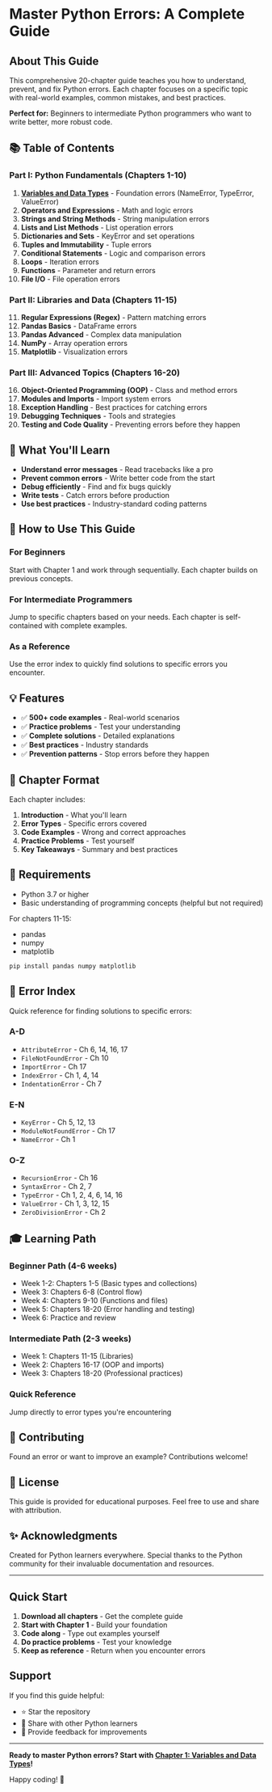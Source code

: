 # Master Python Errors: A Complete Guide

## About This Guide

This comprehensive 20-chapter guide teaches you how to understand, prevent, and fix Python errors. Each chapter focuses on a specific topic with real-world examples, common mistakes, and best practices.

**Perfect for:** Beginners to intermediate Python programmers who want to write better, more robust code.

## 📚 Table of Contents

### Part I: Python Fundamentals (Chapters 1-10)

1. **[Variables and Data Types](chapter-01-variables-data-types.md)** - Foundation errors (NameError, TypeError, ValueError)
2. **Operators and Expressions** - Math and logic errors
3. **Strings and String Methods** - String manipulation errors
4. **Lists and List Methods** - List operation errors
5. **Dictionaries and Sets** - KeyError and set operations
6. **Tuples and Immutability** - Tuple errors
7. **Conditional Statements** - Logic and comparison errors
8. **Loops** - Iteration errors
9. **Functions** - Parameter and return errors
10. **File I/O** - File operation errors

### Part II: Libraries and Data (Chapters 11-15)

11. **Regular Expressions (Regex)** - Pattern matching errors
12. **Pandas Basics** - DataFrame errors
13. **Pandas Advanced** - Complex data manipulation
14. **NumPy** - Array operation errors
15. **Matplotlib** - Visualization errors

### Part III: Advanced Topics (Chapters 16-20)

16. **Object-Oriented Programming (OOP)** - Class and method errors
17. **Modules and Imports** - Import system errors
18. **Exception Handling** - Best practices for catching errors
19. **Debugging Techniques** - Tools and strategies
20. **Testing and Code Quality** - Preventing errors before they happen

## 🎯 What You'll Learn

- **Understand error messages** - Read tracebacks like a pro
- **Prevent common errors** - Write better code from the start
- **Debug efficiently** - Find and fix bugs quickly
- **Write tests** - Catch errors before production
- **Use best practices** - Industry-standard coding patterns

## 🚀 How to Use This Guide

### For Beginners
Start with Chapter 1 and work through sequentially. Each chapter builds on previous concepts.

### For Intermediate Programmers
Jump to specific chapters based on your needs. Each chapter is self-contained with complete examples.

### As a Reference
Use the error index to quickly find solutions to specific errors you encounter.

## 💡 Features

- ✅ **500+ code examples** - Real-world scenarios
- ✅ **Practice problems** - Test your understanding
- ✅ **Complete solutions** - Detailed explanations
- ✅ **Best practices** - Industry standards
- ✅ **Prevention patterns** - Stop errors before they happen

## 📖 Chapter Format

Each chapter includes:

1. **Introduction** - What you'll learn
2. **Error Types** - Specific errors covered
3. **Code Examples** - Wrong and correct approaches
4. **Practice Problems** - Test yourself
5. **Key Takeaways** - Summary and best practices

## 🔧 Requirements

- Python 3.7 or higher
- Basic understanding of programming concepts (helpful but not required)

For chapters 11-15:
- pandas
- numpy
- matplotlib

```bash
pip install pandas numpy matplotlib
```

## 📝 Error Index

Quick reference for finding solutions to specific errors:

### A-D
- `AttributeError` - Ch 6, 14, 16, 17
- `FileNotFoundError` - Ch 10
- `ImportError` - Ch 17
- `IndexError` - Ch 1, 4, 14
- `IndentationError` - Ch 7

### E-N
- `KeyError` - Ch 5, 12, 13
- `ModuleNotFoundError` - Ch 17
- `NameError` - Ch 1

### O-Z
- `RecursionError` - Ch 16
- `SyntaxError` - Ch 2, 7
- `TypeError` - Ch 1, 2, 4, 6, 14, 16
- `ValueError` - Ch 1, 3, 12, 15
- `ZeroDivisionError` - Ch 2

## 🎓 Learning Path

### Beginner Path (4-6 weeks)
- Week 1-2: Chapters 1-5 (Basic types and collections)
- Week 3: Chapters 6-8 (Control flow)
- Week 4: Chapters 9-10 (Functions and files)
- Week 5: Chapters 18-20 (Error handling and testing)
- Week 6: Practice and review

### Intermediate Path (2-3 weeks)
- Week 1: Chapters 11-15 (Libraries)
- Week 2: Chapters 16-17 (OOP and imports)
- Week 3: Chapters 18-20 (Professional practices)

### Quick Reference
Jump directly to error types you're encountering

## 🤝 Contributing

Found an error or want to improve an example? Contributions welcome!

## 📜 License

This guide is provided for educational purposes. Feel free to use and share with attribution.

## ✨ Acknowledgments

Created for Python learners everywhere. Special thanks to the Python community for their invaluable documentation and resources.

---

## Quick Start

1. **Download all chapters** - Get the complete guide
2. **Start with Chapter 1** - Build your foundation
3. **Code along** - Type out examples yourself
4. **Do practice problems** - Test your knowledge
5. **Keep as reference** - Return when you encounter errors

## Support

If you find this guide helpful:
- ⭐ Star the repository
- 📢 Share with other Python learners
- 💬 Provide feedback for improvements

---

**Ready to master Python errors? Start with [Chapter 1: Variables and Data Types](chapter-01-variables-data-types.md)!**

Happy coding! 🐍
